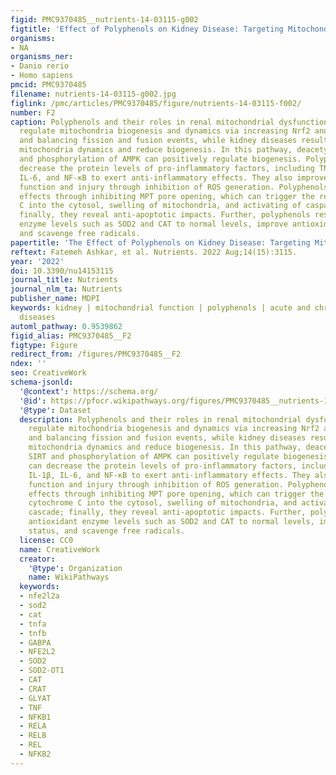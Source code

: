 ```yaml
---
figid: PMC9370485__nutrients-14-03115-g002
figtitle: 'Effect of Polyphenols on Kidney Disease: Targeting Mitochondria'
organisms:
- NA
organisms_ner:
- Danio rerio
- Homo sapiens
pmcid: PMC9370485
filename: nutrients-14-03115-g002.jpg
figlink: /pmc/articles/PMC9370485/figure/nutrients-14-03115-f002/
number: F2
caption: Polyphenols and their roles in renal mitochondrial dysfunction. Polyphenols
  regulate mitochondria biogenesis and dynamics via increasing Nrf2 and PGC-1α expression
  and balancing fission and fusion events, while kidney diseases result from imbalanced
  mitochondria dynamics and reduce biogenesis. In this pathway, deacetylation of SIRT
  and phosphorylation of AMPK can positively regulate biogenesis. Polyphenols can
  decrease the protein levels of pro-inflammatory factors, including TNF-α, IL-1β,
  IL-6, and NF-κB to exert anti-inflammatory effects. They also improve mitochondria
  function and injury through inhibition of ROS generation. Polyphenols show protective
  effects through inhibiting MPT pore opening, which can trigger the release of cytochrome
  C into the cytosol, swelling of mitochondria, and activating of caspase cascade;
  finally, they reveal anti-apoptotic impacts. Further, polyphenols restore antioxidant
  enzyme levels such as SOD2 and CAT to normal levels, improve antioxidant status,
  and scavenge free radicals.
papertitle: 'The Effect of Polyphenols on Kidney Disease: Targeting Mitochondria.'
reftext: Fatemeh Ashkar, et al. Nutrients. 2022 Aug;14(15):3115.
year: '2022'
doi: 10.3390/nu14153115
journal_title: Nutrients
journal_nlm_ta: Nutrients
publisher_name: MDPI
keywords: kidney | mitochondrial function | polyphenols | acute and chronic renal
  diseases
automl_pathway: 0.9539862
figid_alias: PMC9370485__F2
figtype: Figure
redirect_from: /figures/PMC9370485__F2
ndex: ''
seo: CreativeWork
schema-jsonld:
  '@context': https://schema.org/
  '@id': https://pfocr.wikipathways.org/figures/PMC9370485__nutrients-14-03115-g002.html
  '@type': Dataset
  description: Polyphenols and their roles in renal mitochondrial dysfunction. Polyphenols
    regulate mitochondria biogenesis and dynamics via increasing Nrf2 and PGC-1α expression
    and balancing fission and fusion events, while kidney diseases result from imbalanced
    mitochondria dynamics and reduce biogenesis. In this pathway, deacetylation of
    SIRT and phosphorylation of AMPK can positively regulate biogenesis. Polyphenols
    can decrease the protein levels of pro-inflammatory factors, including TNF-α,
    IL-1β, IL-6, and NF-κB to exert anti-inflammatory effects. They also improve mitochondria
    function and injury through inhibition of ROS generation. Polyphenols show protective
    effects through inhibiting MPT pore opening, which can trigger the release of
    cytochrome C into the cytosol, swelling of mitochondria, and activating of caspase
    cascade; finally, they reveal anti-apoptotic impacts. Further, polyphenols restore
    antioxidant enzyme levels such as SOD2 and CAT to normal levels, improve antioxidant
    status, and scavenge free radicals.
  license: CC0
  name: CreativeWork
  creator:
    '@type': Organization
    name: WikiPathways
  keywords:
  - nfe2l2a
  - sod2
  - cat
  - tnfa
  - tnfb
  - GABPA
  - NFE2L2
  - SOD2
  - SOD2-OT1
  - CAT
  - CRAT
  - GLYAT
  - TNF
  - NFKB1
  - RELA
  - RELB
  - REL
  - NFKB2
---
```

